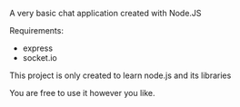 A very basic chat application created with Node.JS

Requirements:
*  express
*  socket.io
    
This project is only created to learn node.js and its libraries

You are free to use it however you like.

